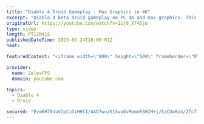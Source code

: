 ```yaml
---
title: "Diablo 4 Druid Gameplay - Max Graphics in 4K"
excerpt: "Diablo 4 beta druid gameplay on PC 4K and max graphics. This was the beginning of the story where you start your journey."
originalUrl: https://youtube.com/watch?v=1ij9_X74Sjo
type: video
length: PT11M41S
publishedDateTime: 2023-03-24T18:00:01Z
heat: 

featuredContent: "<iframe width=\"800\" height=\"500\" frameborder=\"0\" src=\"https://www.youtube.com/embed/1ij9_X74Sjo\" allow=\"accelerometer; autoplay; encrypted-media; gyroscope; picture-in-picture\" allowfullscreen></iframe>"

provider:
  name: ZelexFPS
  domain: youtube.com

topics:
  - Diablo 4
  - Druid

secured: "EvmKH79duV3pCiDiHHlI/AAO7wnzK15waGvMomnRSHIM+j/EzCUw8xn/2Tc77Woj0ctD3RuPnIYyAtTtrAMROxA5J/NrtTCIGF5LSqpxjxhG+c9vvkRFNro+ILSKHTjM7wJH0l6C9ApRouChpx4+r3BYgykESdCTUWgeaO42c97EOuM3LvlYWqFTtjdA2ksl/dHjFKHvjBezSLQpmURGCL8SMfmNVKELOdxbSxlKvyZFjzcqxE23P8bDQ05GawFPez9pcV3jSeUMPrHhtzYsNOT5JcGbEWK5Pp0Cg2xqmUyN4rlhGJWrz1Y9bRDju+F85LpwJ5ZXiU/DMSoruMkVQtCx+CVZbUnWQ04+vwfC3I9pSF51BAHMlbt/2FpXM+ge7YzXQVpR70U2+Jz7fIUCD96o9ltQZF8OOjSXGQgoHrE=;vkNB6L+1vkoIk19+sQFh4A=="
---
```


